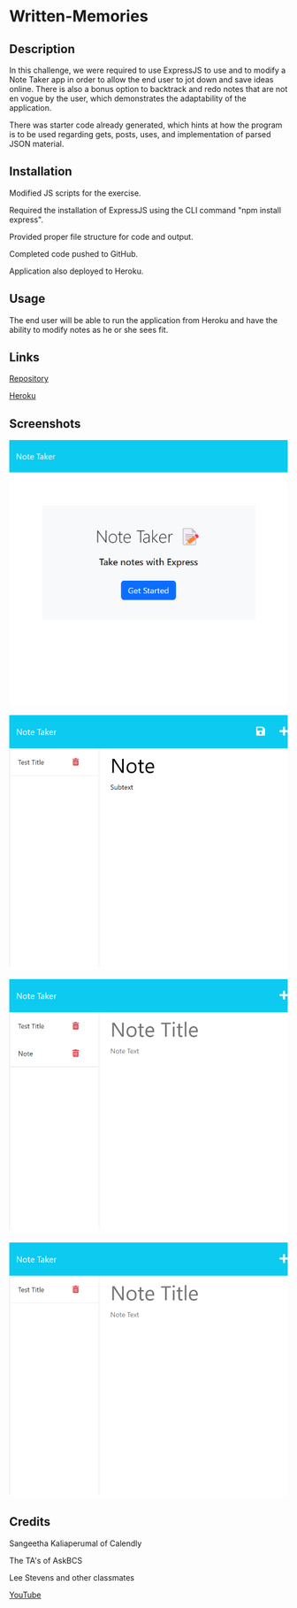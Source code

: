 # Written-Memories

## Description
In this challenge, we were required to use ExpressJS to use and to modify a Note Taker app in order to allow the end user to jot down and save ideas online. There is also a bonus option to backtrack and redo notes that are not en vogue by the user, which demonstrates the adaptability of the application.

There was starter code already generated, which hints at how the program is to be used regarding gets, posts, uses, and implementation of parsed JSON material.

## Installation
Modified JS scripts for the exercise.

Required the installation of ExpressJS using the CLI command "npm install express".

Provided proper file structure for code and output.

Completed code pushed to GitHub.

Application also deployed to Heroku.

## Usage
The end user will be able to run the application from Heroku and have the ability to modify notes as he or she sees fit.

## Links
[Repository](https://github.com/AbeThomas82/Written-Memories)

[Heroku](https://written-memories-deployed-42a08d3bbc10.herokuapp.com/)

## Screenshots

![Startup Page](./public/assets/Screenshots/Screenshot1.png)

![Note and Subtext Entry](./public/assets/Screenshots/Screenshot2.png)

![Information Added to Left Side](./public/assets/Screenshots/Screenshot3.png)

![Information Deleted from Left Side](./public/assets/Screenshots/Screenshot4.png)

## Credits
Sangeetha Kaliaperumal of Calendly

The TA's of AskBCS

Lee Stevens and other classmates

[YouTube](https://youtu.be/DQk3zJlY-eE)